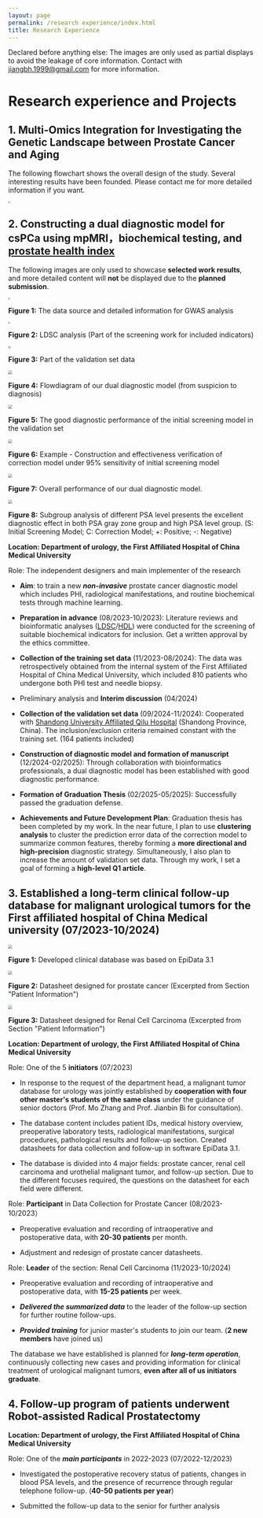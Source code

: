 ```yaml
---
layout: page
permalink: /research experience/index.html
title: Research Experience
---
```


Declared before anything else: The images are only used as partial displays to avoid the leakage of core information. Contact with  jiangbh.1999@gmail.com for more information.

# Research experience and Projects

## 1. **Multi-Omics Integration for Investigating the Genetic Landscape between Prostate Cancer and Aging**

The following flowchart shows the overall design of the study. Several interesting results have been founded. Please contact me for more detailed information if you want.<br>

<img src="https://NelsonJiang1999.github.io/images/flowchart.png" style="zoom: 25%;" />

## 2. Constructing a dual diagnostic model for csPCa using mpMRI，biochemical testing, and [prostate health index](https://pmc.ncbi.nlm.nih.gov/articles/PMC3943368/) 

The following images are only used to showcase **selected work results**, and more detailed content will **not** be displayed due to the **planned submission**. <br>

<img src="https://NelsonJiang1999.github.io/images/MRCIEU.jpg" style="zoom: 25%;" />

**Figure 1:** The data source and detailed information for GWAS analysis<br>

<img src="https://NelsonJiang1999.github.io/images/PHI-LDSC.jpg" style="zoom: 25%;" />

**Figure 2:** LDSC analysis (Part of the screening work for included indicators)<br>

<img src="https://NelsonJiang1999.github.io/images/PHI-data.jpg" style="zoom: 33%;" />

**Figure 3:** Part of the validation set data<br>

<img src="https://NelsonJiang1999.github.io/images/Flowdiagram.jpg" style="zoom: 50%;" />

**Figure 4:** Flowdiagram of our dual diagnostic model (from suspicion to diagnosis)<br>

<img src="https://NelsonJiang1999.github.io/images/Screening.jpg" style="zoom: 50%;" />

**Figure 5:** The good diagnostic performance of the initial screening model in the validation set<br>

<img src="https://NelsonJiang1999.github.io/images/95.jpg" style="zoom: 50%;" />

**Figure 6:** Example - Construction and effectiveness verification of correction model under 95% sensitivity of initial screening model<br>

<img src="https://NelsonJiang1999.github.io/images/Result.jpg" style="zoom: 50%;" />

**Figure 7:** Overall performance of our dual diagnostic model.<br>

<img src="https://NelsonJiang1999.github.io/images/PSA.jpg" style="zoom: 50%;" />

**Figure 8:** Subgroup analysis of different PSA level presents the excellent diagnostic effect in both PSA gray zone group and high PSA level group. (S: Initial Screening Model; C: Correction Model; +: Positive; -: Negative)<br>

**Location: Department of urology, the First Affiliated Hospital of China Medical University**<br>

Role: The independent designers and main implementer of the research<br>

- **Aim**: to train a new ***non-invasive*** prostate cancer diagnostic model which includes PHI, radiological manifestations, and routine biochemical tests through machine learning.<br>

- **Preparation in advance** (08/2023-10/2023): Literature reviews and bioinformatic analyses ([LDSC](https://www.nature.com/articles/ng.3406)/[HDL](https://www.nature.com/articles/s41588-020-0653-y)) were conducted for the screening of suitable biochemical indicators for inclusion. Get a written approval by the ethics committee.<br>

- **Collection of the training set data**  (11/2023-08/2024): The data was retrospectively obtained from the internal system of the First Affiliated Hospital of China Medical University, which included 810 patients who undergone both PHI test and needle biopsy.<br>

- Preliminary analysis and **Interim discussion** (04/2024)<br>

- **Collection of the validation set data** (09/2024-11/2024): Cooperated with [Shandong University Affiliated Qilu Hospital](https://www.qiluhospital.com/en/) (Shandong Province, China). The inclusion/exclusion criteria remained constant with the training set. (164 patients included)<br>

- **Construction of diagnostic model and formation of manuscript** (12/2024-02/2025): Through collaboration with bioinformatics professionals, a dual diagnostic model has been established with good diagnostic performance.  <br>

- **Formation of Graduation Thesis** (02/2025-05/2025): Successfully passed the graduation defense.<br>

- **Achievements and Future Development Plan**: Graduation thesis has been completed by my work. In the near future, I plan to use **clustering analysis** to cluster the prediction error data of the correction model to summarize common features, thereby forming a **more directional and high-precision** diagnostic strategy. Simultaneously, I also plan to  increase the amount of validation set data. Through my work, I set a goal of forming a **high-level Q1 article**.<br>

## 3. Established a long-term clinical follow-up database for malignant urological tumors for the First affiliated hospital of China Medical university (07/2023-10/2024)

<img src="https://NelsonJiang1999.github.io/images/ONCO-E.jpg" style="zoom:50%;" />

**Figure 1:** Developed clinical database was based on EpiData 3.1<br>

<img src="https://NelsonJiang1999.github.io/images/ONCO-P.jpg" style="zoom:50%;" />

**Figure 2:** Datasheet designed for prostate cancer (Excerpted from Section "Patient Information") <br>

<img src="https://NelsonJiang1999.github.io/images/ONCO-K.jpg" style="zoom:50%;" />

**Figure 3:** Datasheet designed for Renal Cell Carcinoma (Excerpted from Section "Patient Information") <br>

**Location: Department of urology, the First Affiliated Hospital of China Medical University**<br>

Role: One of the 5 **initiators** (07/2023)<br>

- In response to the request of the department head, a malignant tumor database for urology was jointly established by **cooperation with four other master's students of the same class** under the guidance of senior doctors (Prof. Mo Zhang and Prof. Jianbin Bi for consultation).<br>

- The database content includes patient IDs, medical history overview, preoperative laboratory tests, radiological manifestations, surgical procedures, pathological results and follow-up section. Created datasheets for data collection and follow-up in software EpiData 3.1.<br>

- The database is divided into 4 major fields: prostate cancer, renal cell carcinoma and urothelial malignant tumor, and follow-up section. Due to the different focuses required, the questions on the datasheet for each field were different.<br>

Role: **Participant** in Data Collection for Prostate Cancer   (08/2023-10/2023）<br>

- Preoperative evaluation and recording of intraoperative and postoperative data, with **20-30 patients** per month.<br>

- Adjustment and redesign of prostate cancer datasheets.<br>

Role: **Leader** of the section: Renal Cell Carcinoma  (11/2023-10/2024)<br>

- Preoperative evaluation and recording of intraoperative and postoperative data, with **15-25 patients** per week.<br>

- ***Delivered the summarized data*** to the leader of the follow-up section for further routine follow-ups.<br>

- ***Provided training*** for junior master's students to join our team. (**2 new members** have joined us)<br>

​       The database we have established is planned for ***long-term operation***, continuously collecting new cases and providing information for clinical treatment of urological malignant tumors, **even after all of us initiators graduate**.<br>



## 4. Follow-up program of patients underwent Robot-assisted Radical Prostatectomy

 **Location: Department of urology, the First Affiliated Hospital of China Medical University**<br>

Role: One of the ***main participants*** in 2022-2023  (07/2022-12/2023)<br>

- Investigated the postoperative recovery status of patients, changes in blood PSA levels, and the presence of recurrence through regular telephone follow-up. (**40-50 patients per year**)<br>

- Submitted the follow-up data to the senior for further analysis<br>

